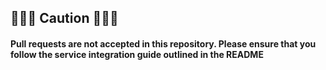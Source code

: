 ## 🚨🚨🚨 Caution 🚨🚨🚨

#### Pull requests are not accepted in this repository. Please ensure that you follow the service integration guide outlined in the README
